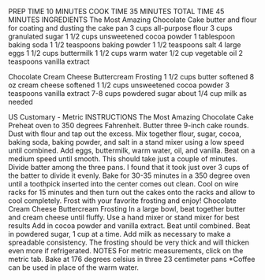PREP TIME
10 MINUTES
COOK TIME
35 MINUTES
TOTAL TIME
45 MINUTES
INGREDIENTS
The Most Amazing Chocolate Cake
butter and flour for coating and dusting the cake pan
3 cups all-purpose flour
3 cups granulated sugar
1 1/2 cups unsweetened cocoa powder
1 tablespoon baking soda
1 1/2 teaspoons baking powder
1 1/2 teaspoons salt
4 large eggs
1 1/2 cups buttermilk
1 1/2 cups warm water
1/2 cup vegetable oil
2 teaspoons vanilla extract


Chocolate Cream Cheese Buttercream Frosting
1 1/2 cups butter softened
8 oz cream cheese softened
1 1/2 cups unsweetened cocoa powder
3 teaspoons vanilla extract
7-8 cups powdered sugar
about 1/4 cup milk as needed


US Customary - Metric
INSTRUCTIONS
The Most Amazing Chocolate Cake
Preheat oven to 350 degrees Fahrenheit. Butter three 9-inch cake rounds. Dust with flour and tap out the excess.
Mix together flour, sugar, cocoa, baking soda, baking powder, and salt in a stand mixer using a low speed until combined.
Add eggs, buttermilk, warm water, oil, and vanilla. Beat on a medium speed until smooth. This should take just a couple of minutes.
Divide batter among the three pans. I found that it took just over 3 cups of the batter to divide it evenly.
Bake for 30-35 minutes in a 350 degree oven until a toothpick inserted into the center comes out clean.
Cool on wire racks for 15 minutes and then turn out the cakes onto the racks and allow to cool completely.
Frost with your favorite frosting and enjoy!
Chocolate Cream Cheese Buttercream Frosting
In a large bowl, beat together butter and cream cheese until fluffy. Use a hand mixer or stand mixer for best results
Add in cocoa powder and vanilla extract. Beat until combined.
Beat in powdered sugar, 1 cup at a time. Add milk as necessary to make a spreadable consistency. The frosting should be very thick and will thicken even more if refrigerated.
NOTES
For metric measurements, click on the metric tab.  Bake at 176 degrees celsius in three 23 centimeter pans
*Coffee can be used in place of the warm water. 

